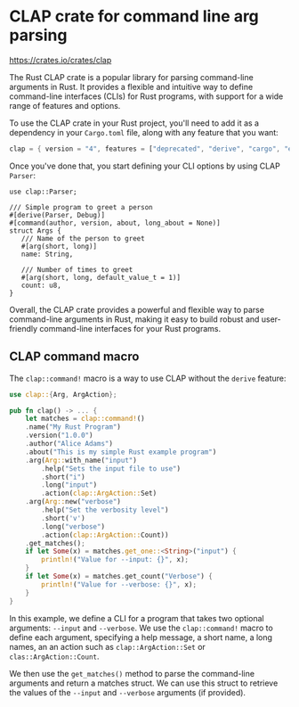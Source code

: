 # CLAP crate for command line arg parsing

<https://crates.io/crates/clap>

The Rust CLAP crate is a popular library for parsing command-line arguments in Rust. It provides a flexible and intuitive way to define command-line interfaces (CLIs) for Rust programs, with support for a wide range of features and options.

To use the CLAP crate in your Rust project, you'll need to add it as a dependency in your `Cargo.toml` file, along with any feature that you want:

```rust
clap = { version = "4", features = ["deprecated", "derive", "cargo", "env", "unicode", "wrap_help", "string"] }
```

Once you've done that, you start defining your CLI options by using CLAP `Parser`:

```
use clap::Parser;

/// Simple program to greet a person
#[derive(Parser, Debug)]
#[command(author, version, about, long_about = None)]
struct Args {
   /// Name of the person to greet
   #[arg(short, long)]
   name: String,

   /// Number of times to greet
   #[arg(short, long, default_value_t = 1)]
   count: u8,
}
```

Overall, the CLAP crate provides a powerful and flexible way to parse command-line arguments in Rust, making it easy to build robust and user-friendly command-line interfaces for your Rust programs.

<div style="page-break-before:always"></div>

## CLAP command macro

The `clap::command!` macro is a way to use CLAP without the `derive` feature:

```rust
use clap::{Arg, ArgAction};

pub fn clap() -> ... {
    let matches = clap::command!()
    .name("My Rust Program")
    .version("1.0.0")
    .author("Alice Adams")
    .about("This is my simple Rust example program")
    .arg(Arg::with_name("input")
        .help("Sets the input file to use")
        .short("i")
        .long("input")
        .action(clap::ArgAction::Set)
    .arg(Arg::new("verbose")
        .help("Set the verbosity level")
        .short('v')
        .long("verbose")
        .action(clap::ArgAction::Count))
    .get_matches();
    if let Some(x) = matches.get_one::<String>("input") {
        println!("Value for --input: {}", x);
    }
    if let Some(x) = matches.get_count("Verbose") {
        println!("Value for --verbose: {}", x);
    }
}
```

In this example, we define a CLI for a program that takes two optional arguments: `--input` and `--verbose`. We use the `clap::command!` macro to define each argument, specifying a help message, a short name, a long names, an an action such as `clap::ArgAction::Set` or `clas::ArgAction::Count`.

We then use the `get_matches()` method to parse the command-line arguments and return a matches struct. We can use this struct to retrieve the values of the `--input` and `--verbose` arguments (if provided).
